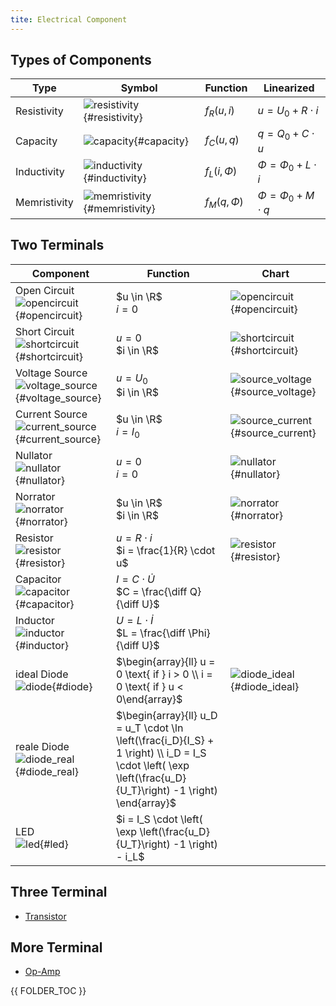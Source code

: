 ```yaml
---
tite: Electrical Component
---
```



## Types of Components

| Type | Symbol | Function | Linearized |
|--------|--------|--------|--------|
| Resistivity | ![resistivity](symb/symbol_resistivity.svg){#resistivity} | $f_R(u,i)$  | $u = U_0 + R \cdot i$|
| Capacity | ![capacity](symb/symbol_capacity.svg){#capacity} | $f_C(u,q)$ | $q = Q_0 + C \cdot u$|
| Inductivity | ![inductivity](symb/symbol_inductivity.svg){#inductivity} | $f_L(i,\Phi)$ | $\Phi = \Phi_0 + L \cdot i$|
| Memristivity | ![memristivity](symb/symbol_memristivity.svg){#memristivity} | $f_M(q,\Phi)$ | $\Phi = \Phi_0 + M \cdot q$ |



## Two Terminals

| Component  |  Function  |  Chart  |
| -------------| -------- |--------|
| Open Circuit </br> ![opencircuit](symb/symbol_opencircuit.svg){#opencircuit} | $u \in \R$ </br> $i = 0$    | ![opencircuit](chart/char_opencircuit.svg){#opencircuit}  |
| Short Circuit </br> ![shortcircuit](symb/symbol_shortcircuit.svg){#shortcircuit} | $u = 0$ </br>  $i \in \R$   | ![shortcircuit](chart/char_shortcircuit.svg){#shortcircuit}  |
| Voltage Source </br> ![voltage_source](symb/symbol_voltage_source.svg){#voltage_source} | $u = U_0$ </br> $i \in \R$ | ![source_voltage](chart/char_source_voltage.svg){#source_voltage} |
| Current Source </br> ![current_source](symb/symbol_current_source.svg){#current_source} | $u \in \R$ </br> $i = I_0$  | ![source_current](chart/char_source_current.svg){#source_current}  |
| Nullator  </br> ![nullator](symb/symbol_nullator.svg){#nullator}  | $u = 0$ <br> $i = 0$                            |  ![nullator](chart/char_nullator.svg){#nullator} |
| Norrator  </br> ![norrator](symb/symbol_norrator.svg){#norrator}  | $u \in \R$ <br> $i \in \R$ |  ![norrator](chart/char_norrator.svg){#norrator} |
| Resistor </br> ![resistor](symb/symbol_resistor.svg){#resistor} | $u = R \cdot i$ </br> $i = \frac{1}{R} \cdot u$ | ![resistor](chart/char_resistor.svg){#resistor} |
| Capacitor </br> ![capacitor](symb/symbol_capacitor.svg){#capacitor} | $I = C \cdot\dot U$ <br> $C = \frac{\diff Q}{\diff U}$ |   |
| Inductor </br> ![inductor](symb/symbol_inductor.svg){#inductor} | $U = L \cdot\dot I$ <br> $L = \frac{\diff \Phi}{\diff U}$ |   |
| ideal Diode </br> ![diode](symb/symbol_diode.svg){#diode} | $\begin{array}{ll} u = 0 \text{ if } i > 0 \\ i = 0 \text{ if } u < 0\end{array}$ | ![diode_ideal](chart/char_diode_ideal.svg){#diode_ideal} |
| reale Diode </br> ![diode_real](symb/symbol_diode_real.svg){#diode_real} | $\begin{array}{ll} u_D = u_T \cdot \ln \left(\frac{i_D}{I_S} + 1 \right) \\ i_D = I_S \cdot \left( \exp \left(\frac{u_D}{U_T}\right) -1 \right) \end{array}$ |  |
| LED </br> ![led](symb/symbol_led.svg){#led}| $i = I_S \cdot \left( \exp \left(\frac{u_D}{U_T}\right) -1 \right) - i_L$ |   |



## Three Terminal
* [Transistor](transistor)

## More Terminal
* [Op-Amp](op-amp)







{{ FOLDER_TOC }}
